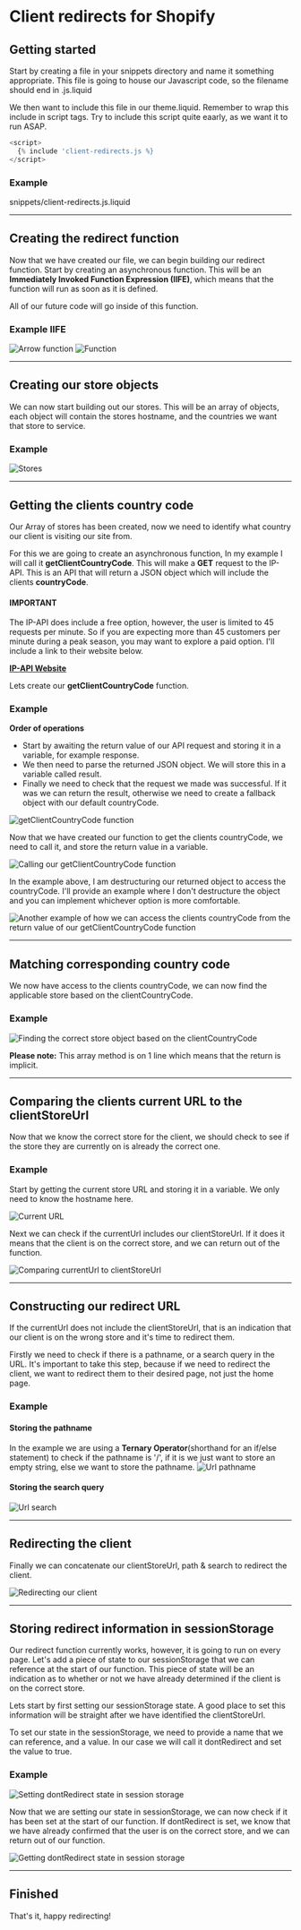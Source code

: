 # **Client redirects for Shopify**

## **Getting started**
Start by creating a file in your snippets directory and name it something appropriate. This file is going to house our Javascript code, so the filename should end in .js.liquid

We then want to include this file in our theme.liquid. Remember to wrap this include in script tags. Try to include this script quite eaarly, as we want it to run ASAP.
``` javascript
<script>
  {% include 'client-redirects.js %}
</script>
```

### Example
snippets/client-redirects.js.liquid

---

## **Creating the redirect function**
Now that we have created our file, we can begin building our redirect function. Start by creating an asynchronous function. This will be an **Immediately Invoked Function Expression (IIFE)**, which means that the function will run as soon as it is defined.

All of our future code will go inside of this function.

### Example IIFE
![Arrow function](./images/arrowFunction.jpg)
![Function](./images/functionExpression.jpg)

---

## **Creating our store objects**
We can now start building out our stores. This will be an array of objects, each object will contain the stores hostname, and the countries we want that store to service.

### Example
![Stores](./images/stores.jpg)

---

## **Getting the clients country code**
Our Array of stores has been created, now we need to identify what country our client is visiting our site from.

For this we are going to create an asynchronous function, In my example I will call it **getClientCountryCode**. This will make a **GET** request to the IP-API. This is an API that will return a JSON object which will include the clients **countryCode**.

#### **IMPORTANT**
The IP-API does include a free option, however, the user is limited to 45 requests per minute. So if you are expecting more than 45 customers per minute during a peak season, you may want to explore a paid option. I'll include a link to their website below.

**[IP-API Website](https://https://ip-api.com/)**

Lets create our **getClientCountryCode** function.

### Example
**Order of operations**
- Start by awaiting the return value of our API request and storing it in a variable, for example response.
- We then need to parse the returned JSON object. We will store this in a variable called result.
- Finally we need to check that the request we made was successful. If it was we can return the result, otherwise we need to create a fallback object with our default countryCode.

![getClientCountryCode function](./images/getClientCountryCode.jpg)

Now that we have created our function to get the clients countryCode, we need to call it, and store the return value in a variable.

![Calling our getClientCountryCode function](./images/clientCountryCode.jpg)

In the example above, I am destructuring our returned object to access the countryCode. I'll provide an example where I don't destructure the object and you can implement whichever option is more comfortable.

![Another example of how we can access the clients countryCode from the return value of our getClientCountryCode function](./images/clientCountryCode2.jpg)

---

## **Matching corresponding country code**
We now have access to the clients countryCode, we can now find the applicable store based on the clientCountryCode.

### Example
![Finding the correct store object based on the clientCountryCode](./images/clientStoreUrl.jpg)

**Please note:** This array method is on 1 line which means that the return is implicit.

---

## **Comparing the clients current URL to the clientStoreUrl**
Now that we know the correct store for the client, we should check to see if the store they are currently on is already the correct one.

### Example
Start by getting the current store URL and storing it in a variable. We only need to know the hostname here.

![Current URL](./images/currentUrl.jpg)

Next we can check if the currentUrl includes our clientStoreUrl. If it does it means that the client is on the correct store, and we can return out of the function.

![Comparing currentUrl to clientStoreUrl](./images/urlComparison.jpg)

---

## **Constructing our redirect URL**
If the currentUrl does not include the clientStoreUrl, that is an indication that our client is on the wrong store and it's time to redirect them.

Firstly we need to check if there is a pathname, or a search query in the URL. It's important to take this step, because if we need to redirect the client, we want to redirect them to their desired page, not just the home page.

### Example
#### Storing the pathname
In the example we are using a **Ternary Operator**(shorthand for an if/else statement) to check if the pathname is '/', if it is we just want to store an empty string, else we want to store the pathname.
![Url pathname](./images/urlPath.jpg)

#### Storing the search query
![Url search](./images/urlSearch.jpg)

---

## **Redirecting the client**
Finally we can concatenate our clientStoreUrl, path & search to redirect the client.

![Redirecting our client](./images/urlRedirect.jpg)

---

## **Storing redirect information in sessionStorage**
Our redirect function currently works, however, it is going to run on every page. Let's add a piece of state to our sessionStorage that we can reference at the start of our function. This piece of state will be an indication as to whether or not we have already determined if the client is on the correct store.

Lets start by first setting our sessionStorage state. A good place to set this information will be straight after we have identified the clientStoreUrl.

To set our state in the sessionStorage, we need to provide a name that we can reference, and a value. In our case we will call it dontRedirect and set the value to true.

### Example

![Setting dontRedirect state in session storage](./images/setSessionStorage.jpg)

Now that we are setting our state in sessionStorage, we can now check if it has been set at the start of our function. If dontRedirect is set, we know that we have already confirmed that the user is on the correct store, and we can return out of our function.

![Getting dontRedirect state in session storage](./images/getSessionStorage.jpg)

---

## **Finished**
That's it, happy redirecting!
